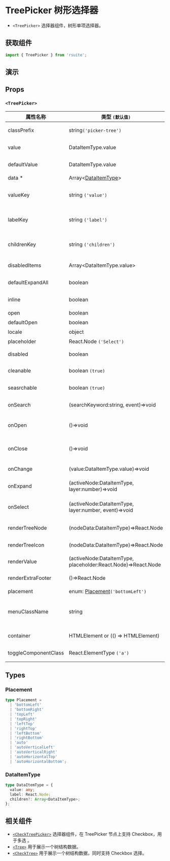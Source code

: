 # TreePicker 树形选择器

* `<TreePicker>` 选择器组件，树形单项选择器。

## 获取组件

```js
import { TreePicker } from 'rsuite';
```

## 演示

<!--{demo}-->

## Props

### `<TreePicker>`

| 属性名称             | 类型 `(默认值)`                                               | 描述                            |
| -------------------- | ------------------------------------------------------------- | ------------------------------- |
| classPrefix          | string`('picker-tree')`                                       | 组件 CSS 类的前缀               |
| value                | DataItemType.value                                            | 当前选中的值                    |
| defaultValue         | DataItemType.value                                            | 默认选中的值                    |
| data \*              | Array&lt;[DataItemType](#DataItemType)&gt;                    | tree 数据                       |
| valueKey             | string `('value')`                                            | tree 数据结构 value 属性名称    |
| labelKey             | string `('label')`                                            | tree 数据结构 label 属性名称    |
| childrenKey          | string `('children')`                                         | tree 数据结构 children 属性名称 |
| disabledItems        | Array&lt;DataItemType.value&gt;                               | 禁用节点列表                    |
| defaultExpandAll     | boolean                                                       | 默认展开所有节点                |
| inline               | boolean                                                       | 是否内联显示 tree               |
| open                 | boolean                                                       | 打开（受控）                    |
| defaultOpen          | boolean                                                       | 默认打开                        |
| locale               | object                                                        | 本地语言                        |
| placeholder          | React.Node `('Select')`                                       | 占位符                          |
| disabled             | boolean                                                       | 是否禁用 Picker                 |
| cleanable            | boolean `(true)`                                              | 是否可以清除                    |
| seasrchable          | boolean `(true)`                                              | 是否可以搜索                    |
| onSearch             | (searchKeyword:string, event)=>void                           | 搜索回调函数                    |
| onOpen               | ()=>void                                                      | 展开 Dropdown 的回调函数        |
| onClose              | ()=>void                                                      | 关闭 Dropdown 的回调函数        |
| onChange             | (value:DataItemType.value)=>void                              | 数据改变的回调函数              |
| onExpand             | (activeNode:DataItemType, layer:number)=>void                 | 树节点展示时的回调              |
| onSelect             | (activeNode:DataItemType, layer:number, event)=>void          | 选择树节点后的回调函数          |
| renderTreeNode       | (nodeData:DataItemType)=>React.Node                           | 自定义渲染 tree 节点            |
| renderTreeIcon       | (nodeData:DataItemType)=>React.Node                           | 自定义渲染 图标                 |
| renderValue          | (activeNode:DataItemType, placeholder:React.Node)=>React.Node | 自定义渲染 placeholder          |
| renderExtraFooter    | ()=>React.Node                                                | 自定义页脚内容                  |
| placement            | enum: [Placement](#Placement)`('bottomLeft')`                 | 打开位置                        |
| menuClassName        | string                                                        | 应用于菜单 DOM 节点的 css class |
| container            | HTMLElement or (() => HTMLElement)                            | 设置渲染的容器                  |
| toggleComponentClass | React.ElementType `('a')`                                     | 为组件自定义元素类型            |


## Types

### Placement

```ts
type Placement =
  | 'bottomLeft'
  | 'bottomRight'
  | 'topLeft'
  | 'topRight'
  | 'leftTop'
  | 'rightTop'
  | 'leftBottom'
  | 'rightBottom'
  | 'auto'
  | 'autoVerticalLeft'
  | 'autoVerticalRight'
  | 'autoHorizontalTop'
  | 'autoHorizontalBottom';
```

### DataItemType

```ts
type DataItemType = {
  value: any;
  label: React.Node;
  children?: Array<DataItemType>;
};
```

## 相关组件

* [`<CheckTreePicker>`](./check-tree-picker) 选择器组件，在 TreePicker 节点上支持 Checkbox，用于多选 。
* [`<Tree>`](./tree) 用于展示一个树结构数据。
* [`<CheckTree>`](./check-tree) 用于展示一个树结构数据，同时支持 Checkbox 选择。
